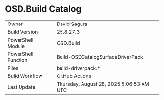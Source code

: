 ﻿# OSD.Build Catalog

| | |
|-|-|
| Owner | David Segura |
| Build Version | 25.8.27.3 |
| PowerShell Module | OSD.Build |
| PowerShell Function | Build-OSDCatalogSurfaceDriverPack |
| Files | build-driverpack.* |
| Build Workflow | GitHub Actions |
| Last Update | Thursday, August 28, 2025 5:06:53 AM UTC |
